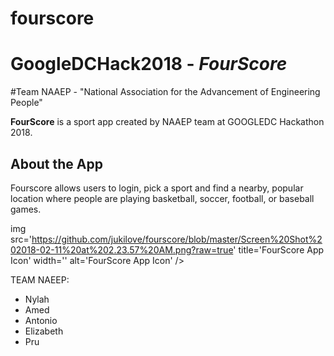# fourscore
# GoogleDCHack2018 - *FourScore*
#Team NAAEP - "National Association for the Advancement of Engineering People"

**FourScore** is a sport app created by NAAEP team at GOOGLEDC Hackathon 2018.


## About the App

Fourscore allows users to login, pick a sport and find a nearby,
popular location where people are playing basketball, soccer, football, or baseball games. 


img src='https://github.com/jukilove/fourscore/blob/master/Screen%20Shot%202018-02-11%20at%202.23.57%20AM.png?raw=true' 
title='FourScore App Icon' width='' alt='FourScore App Icon' />


TEAM NAEEP:
- Nylah
- Amed
- Antonio
- Elizabeth
- Pru

